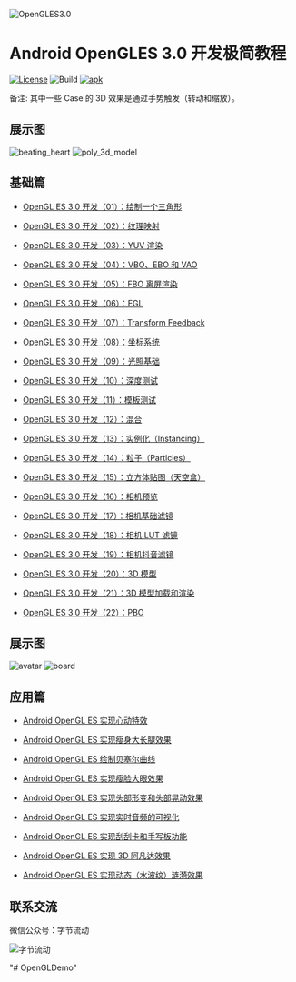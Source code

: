 ![OpenGLES3.0](https://github.com/githubhaohao/NDK_OpenGLES_3_0/blob/master/doc/img/opengles.png)

# Android OpenGLES 3.0 开发极简教程

[![License](https://img.shields.io/badge/License-Apache%202.0-blue.svg)](https://github.com/githubhaohao/NDK_OpenGLES_3_0/blob/master/LICENSE.txt)
![Build](https://img.shields.io/badge/build-passing-brightgreen)
[![apk](https://img.shields.io/badge/APK-download-green.svg)](https://github.com/githubhaohao/NDK_OpenGLES_3_0/raw/master/doc/OepnGLES.apk)


备注: 其中一些 Case 的 3D 效果是通过手势触发（转动和缩放）。

## 展示图

![beating_heart](https://github.com/githubhaohao/NDK_OpenGLES_3_0/blob/master/gif/beating_heart.gif)
![poly_3d_model](https://github.com/githubhaohao/NDK_OpenGLES_3_0/blob/master/gif/poly.gif)

## 基础篇

- [OpenGL ES 3.0 开发（01）：绘制一个三角形](https://www.jianshu.com/p/3f3518194066)

- [OpenGL ES 3.0 开发（02）：纹理映射](https://www.jianshu.com/p/545e96798c68)

- [OpenGL ES 3.0 开发（03）：YUV 渲染](https://www.jianshu.com/p/224892abfc33)

- [OpenGL ES 3.0 开发（04）：VBO、EBO 和 VAO](https://www.jianshu.com/p/e51b693eb1ff)

- [OpenGL ES 3.0 开发（05）：FBO 离屏渲染](https://www.jianshu.com/p/2596f1e758c7)

- [OpenGL ES 3.0 开发（06）：EGL](https://www.jianshu.com/p/44f280abaf53)

- [OpenGL ES 3.0 开发（07）：Transform Feedback](https://www.jianshu.com/p/ff103464a84f)

- [OpenGL ES 3.0 开发（08）：坐标系统](https://www.jianshu.com/p/aee250678e77)

- [OpenGL ES 3.0 开发（09）：光照基础](https://www.jianshu.com/p/882bd2b9dfe3)

- [OpenGL ES 3.0 开发（10）：深度测试](https://www.jianshu.com/p/d024c23570b4)

- [OpenGL ES 3.0 开发（11）：模板测试](https://www.jianshu.com/p/5459bdca9a3b)

- [OpenGL ES 3.0 开发（12）：混合](https://www.jianshu.com/p/2bc344ef052c)

- [OpenGL ES 3.0 开发（13）：实例化（Instancing）](https://www.jianshu.com/p/7081421966f6)

- [OpenGL ES 3.0 开发（14）：粒子（Particles）](https://www.jianshu.com/p/9fc0adc3d7d5)

- [OpenGL ES 3.0 开发（15）：立方体贴图（天空盒）](https://www.jianshu.com/p/51108459934f)

- [OpenGL ES 3.0 开发（16）：相机预览](https://www.jianshu.com/p/74b0fcff8b66)

- [OpenGL ES 3.0 开发（17）：相机基础滤镜](https://www.jianshu.com/p/db17b4d48a1e)

- [OpenGL ES 3.0 开发（18）：相机 LUT 滤镜](https://www.jianshu.com/p/ae8091d321d1)

- [OpenGL ES 3.0 开发（19）：相机抖音滤镜](https://www.jianshu.com/p/b310559a2716)

- [OpenGL ES 3.0 开发（20）：3D 模型](https://www.jianshu.com/p/a07eaeb6824e)

- [OpenGL ES 3.0 开发（21）：3D 模型加载和渲染](https://www.jianshu.com/p/c690872a036f)

- [OpenGL ES 3.0 开发（22）：PBO](https://www.jianshu.com/p/80f0d0d83fb2)


## 展示图

![avatar](https://github.com/githubhaohao/NDK_OpenGLES_3_0/blob/master/gif/avatar.gif)
![board](https://github.com/githubhaohao/NDK_OpenGLES_3_0/blob/master/gif/draw_board.gif)

## 应用篇

- [Android OpenGL ES 实现心动特效](https://blog.csdn.net/Kennethdroid/article/details/104536532)

- [Android OpenGL ES 实现瘦身大长腿效果](https://blog.csdn.net/Kennethdroid/article/details/104546234)

- [Android OpenGL ES 绘制贝塞尔曲线](https://blog.csdn.net/Kennethdroid/article/details/104721096)

- [Android OpenGL ES 实现瘦脸大眼效果](https://blog.csdn.net/Kennethdroid/article/details/104907763)

- [Android OpenGL ES 实现头部形变和头部晃动效果](https://blog.csdn.net/Kennethdroid/article/details/105208054)

- [Android OpenGL ES 实现实时音频的可视化](https://blog.csdn.net/Kennethdroid/article/details/106128767)

- [Android OpenGL ES 实现刮刮卡和手写板功能](https://blog.csdn.net/Kennethdroid/article/details/106339286)

- [Android OpenGL ES 实现 3D 阿凡达效果](https://blog.csdn.net/Kennethdroid/article/details/106423475)

- [Android OpenGL ES 实现动态（水波纹）涟漪效果](https://blog.csdn.net/Kennethdroid/article/details/106556584)

## 联系交流
微信公众号：字节流动

![字节流动](https://github.com/githubhaohao/NDK_OpenGLES_3_0/blob/master/doc/img/accountID.jpg)

"# OpenGLDemo" 

